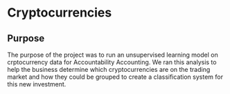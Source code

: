 # Cryptocurrencies

## Purpose
The purpose of the project was to run an unsupervised learning model on crptocurrency data for Accountability Accounting. We ran this analysis to help the business determine which cryptocurrencies are on the trading market and how they could be grouped to create a classification system for this new investment.
